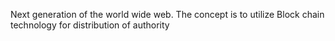 Next generation of the world wide web. The concept is to utilize Block chain technology for distribution of authority